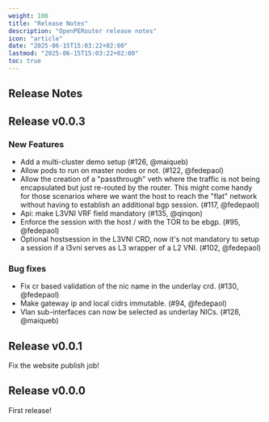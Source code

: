 ```yaml
---
weight: 100
title: "Release Notes"
description: "OpenPERouter release notes"
icon: "article"
date: "2025-06-15T15:03:22+02:00"
lastmod: "2025-06-15T15:03:22+02:00"
toc: true
---
```


## Release Notes


## Release v0.0.3

### New Features
- Add a multi-cluster demo setup (#126, @maiqueb)
- Allow pods to run on master nodes or not. (#122, @fedepaol)
- Allow the creation of a "passthrough" veth where the traffic is not being encapsulated but just re-routed by the router.
  This might come handy for those scenarios where we want the host to reach the "flat" network without having to establish an additional bgp session. (#117, @fedepaol)
- Api: make L3VNI VRF field mandatory (#135, @qinqon)
- Enforce the session with the host / with the TOR to be ebgp. (#95, @fedepaol)
- Optional hostsession in the L3VNI CRD, now it's not mandatory to setup a session if a l3vni serves as L3 wrapper of a L2 VNI. (#102, @fedepaol)

### Bug fixes
- Fix cr based validation of the nic name in the underlay crd. (#130, @fedepaol)
- Make gateway ip and local cidrs immutable. (#94, @fedepaol)
- Vlan sub-interfaces can now be selected as underlay NICs. (#128, @maiqueb)


## Release v0.0.1

Fix the website publish job!


## Release v0.0.0

First release!
